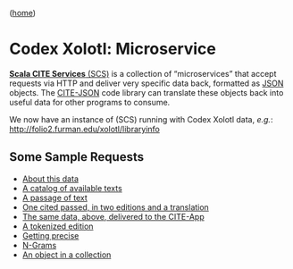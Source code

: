 ([home](README.md))


# Codex Xolotl: Microservice

[**Scala CITE Services** (SCS)](https://github.com/cite-architecture/scs-akka) is a collection of “microservices” that accept requests via HTTP and deliver very specific data back, formatted as [JSON](https://en.wikipedia.org/wiki/JSON) objects. The [CITE-JSON](https://cite-architecture.github.io/cite-api-docs/CITE-JSON/api/edu/holycross/shot/citejson/index.html) code library can translate these objects back into useful data for other programs to consume.

We now have an instance of (SCS) running with Codex Xolotl data, *e.g.*: <http://folio2.furman.edu/xolotl/libraryinfo>

## Some Sample Requests

- [About this data](http://folio2.furman.edu/xolotl/libraryinfo)
- [A catalog of available texts](http://folio2.furman.edu/xolotl/texts)
- [A passage of text](http://folio2.furman.edu/xolotl/texts/urn:cts:xolotl:torquemada.001.offner:25.2)
- [One cited passed, in two editions and a translation](http://folio2.furman.edu/xolotl/texts/urn:cts:xolotl:anonMex.001:2.2.0-2.2.2)
- [The same data, above, delivered to the CITE-App](http://www.homermultitext.org/xolotl/index.html?urn=urn:cts:xolotl:anonMex.001:2.2.0-2.2.2)
- [A tokenized edition](http://folio2.furman.edu/xolotl/texts/urn:cts:xolotl:torquemada.001.offner.sent:20.1)
- [Getting precise](http://folio2.furman.edu/xolotl/texts/urn:cts:xolotl:torquemada.001.offner.sent:20.1.1-20.1.2)
- [N-Grams](http://folio2.furman.edu/xolotl/texts/ngram/urn:cts:xolotl:torquemada.001.offner:?n=5)
- [An object in a collection](http://folio2.furman.edu/xolotl/objects/urn:cite2:xolotl:commentary.v1:5)